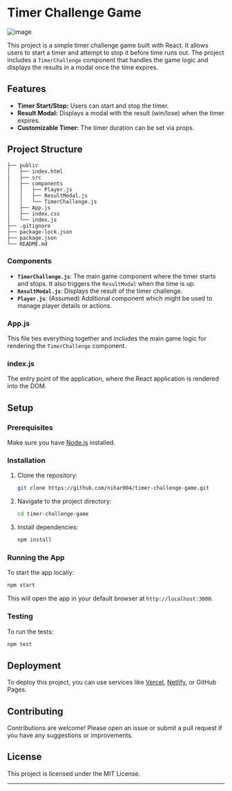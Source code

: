 # Timer Challenge Game
![image](https://github.com/user-attachments/assets/51d87833-3393-4b08-a95a-7acd98e40ca2)

This project is a simple timer challenge game built with React. It allows users to start a timer and attempt to stop it before time runs out. The project includes a `TimerChallenge` component that handles the game logic and displays the results in a modal once the time expires.

## Features

- **Timer Start/Stop:** Users can start and stop the timer.
- **Result Modal:** Displays a modal with the result (win/lose) when the timer expires.
- **Customizable Timer:** The timer duration can be set via props.

## Project Structure

```
├── public
│   ├── index.html
|   ├── src
│   ├── components
│   │   ├── Player.js
│   │   ├── ResultModal.js
│   │   └── TimerChallenge.js
│   ├── App.js
│   ├── index.css
│   └── index.js
├── .gitignore
├── package-lock.json
├── package.json
└── README.md
```

### Components

- **`TimerChallenge.js`**: The main game component where the timer starts and stops. It also triggers the `ResultModal` when the time is up.
- **`ResultModal.js`**: Displays the result of the timer challenge.
- **`Player.js`**: (Assumed) Additional component which might be used to manage player details or actions.

### App.js

This file ties everything together and includes the main game logic for rendering the `TimerChallenge` component.

### index.js

The entry point of the application, where the React application is rendered into the DOM.

## Setup

### Prerequisites

Make sure you have [Node.js](https://nodejs.org/) installed.

### Installation

1. Clone the repository:

   ```sh
   git clone https://github.com/nihar004/timer-challenge-game.git
   ```

2. Navigate to the project directory:

   ```sh
   cd timer-challenge-game
   ```

3. Install dependencies:
   ```sh
   npm install
   ```

### Running the App

To start the app locally:

```sh
npm start
```

This will open the app in your default browser at `http://localhost:3000`.

### Testing

To run the tests:

```sh
npm test
```

## Deployment

To deploy this project, you can use services like [Vercel](https://vercel.com/), [Netlify](https://www.netlify.com/), or GitHub Pages.

## Contributing

Contributions are welcome! Please open an issue or submit a pull request if you have any suggestions or improvements.

## License

This project is licensed under the MIT License.

---
